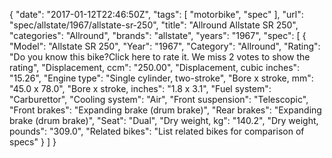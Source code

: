 {
    "date": "2017-01-12T22:46:50Z",
    "tags": [
        "motorbike",
        "spec"
    ],
    "url": "spec\/allstate\/1967\/allstate-sr-250",
    "title": "Allround Allstate SR 250",
    "categories": "Allround",
    "brands": "allstate",
    "years": "1967",
    "spec": [
        {
            "Model": "Allstate SR 250",
            "Year": "1967",
            "Category": "Allround",
            "Rating": "Do you know this bike?Click here to rate it. We miss 2 votes to show the rating",
            "Displacement, ccm": "250.00",
            "Displacement, cubic inches": "15.26",
            "Engine type": "Single cylinder, two-stroke",
            "Bore x stroke, mm": "45.0 x 78.0",
            "Bore x stroke, inches": "1.8 x 3.1",
            "Fuel system": "Carburettor",
            "Cooling system": "Air",
            "Front suspension": "Telescopic",
            "Front brakes": "Expanding brake (drum brake)",
            "Rear brakes": "Expanding brake (drum brake)",
            "Seat": "Dual",
            "Dry weight, kg": "140.2",
            "Dry weight, pounds": "309.0",
            "Related bikes": "List related bikes for comparison of specs"
        }
    ]
}